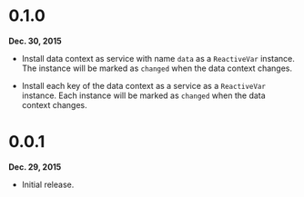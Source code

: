 # 0.1.0

**Dec. 30, 2015**

- Install data context as service with name `data` as a `ReactiveVar` instance.
  The instance will be marked as `changed` when the data context changes.

- Install each key of the data context as a service as a `ReactiveVar`
  instance. Each instance will be marked as `changed` when the data context
  changes.


# 0.0.1

**Dec. 29, 2015**

- Initial release.